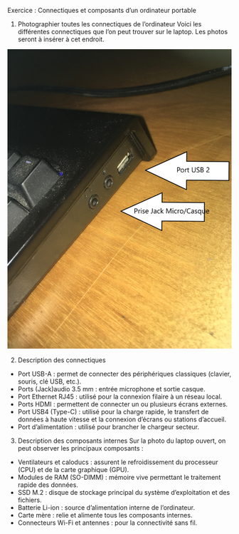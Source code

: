
Exercice : Connectiques et composants d’un ordinateur portable
1. Photographier toutes les connectiques de l’ordinateur
Voici les différentes connectiques que l’on peut trouver sur le laptop. Les photos seront à insérer à cet endroit.


![Port USB 2.0 et Jack](IMG_5297.JPG)





























2. Description des connectiques

- Port USB-A : permet de connecter des périphériques classiques (clavier, souris, clé USB, etc.).
- Ports (Jack)audio 3.5 mm : entrée microphone et sortie casque.
- Port Ethernet RJ45 : utilisé pour la connexion filaire à un réseau local.
- Ports HDMI : permettent de connecter un ou plusieurs écrans externes.
- Port USB4 (Type-C) : utilisé pour la charge rapide, le transfert de données à haute vitesse et la connexion d’écrans ou stations d’accueil.
- Port d’alimentation : utilisé pour brancher le chargeur secteur.
3. Description des composants internes
Sur la photo du laptop ouvert, on peut observer les principaux composants :
- Ventilateurs et caloducs : assurent le refroidissement du processeur (CPU) et de la carte graphique (GPU).
- Modules de RAM (SO-DIMM) : mémoire vive permettant le traitement rapide des données.
- SSD M.2 : disque de stockage principal du système d’exploitation et des fichiers.
- Batterie Li-ion : source d’alimentation interne de l’ordinateur.
- Carte mère : relie et alimente tous les composants internes.
- Connecteurs Wi-Fi et antennes : pour la connectivité sans fil.
